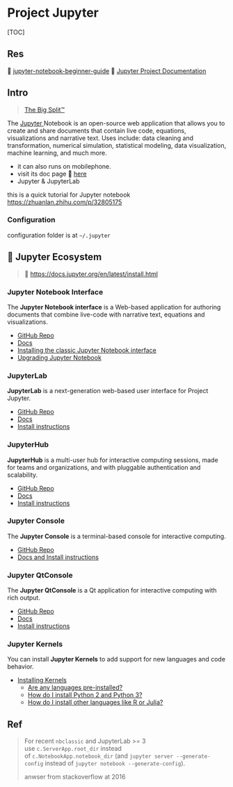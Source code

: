 # Project Jupyter

[TOC]



## Res
📂 [jupyter-notebook-beginner-guide](https://jupyter-notebook-beginner-guide.readthedocs.io/en/latest/what_is_jupyter.html)
📂 [Jupyter Project Documentation](https://docs.jupyter.org/en/latest/index.html)



## Intro
> [The Big Split™](https://blog.jupyter.org/the-big-split-9d7b88a031a7)

The [Jupyter ](https://jupyter.orgNotebook) Notebook is an open-source web application that allows you to create and share documents that contain live code, equations, visualizations and narrative text. Uses include: data cleaning and transformation, numerical simulation, statistical modeling, data visualization, machine learning, and much more. 
+ it can also runs on mobilephone.
+ visit its doc page 📂 [here](https://jupyter.org/documentation)
+ Jupyter & JupyterLab

this is a quick tutorial for Jupyter notebook https://zhuanlan.zhihu.com/p/32805175


### Configuration
configuration folder is at `~/.jupyter`



## 🦃 Jupyter Ecosystem
> 🔗 https://docs.jupyter.org/en/latest/install.html

### Jupyter Notebook Interface
The **Jupyter Notebook interface** is a Web-based application for authoring documents that combine live-code with narrative text, equations and visualizations.
-   [GitHub Repo](https://github.com/jupyter/notebook)
-   [Docs](https://jupyter-notebook.readthedocs.io/en/latest/?badge=latest)
-   [Installing the classic Jupyter Notebook interface](https://docs.jupyter.org/en/latest/install/notebook-classic.html)
-   [Upgrading Jupyter Notebook](https://docs.jupyter.org/en/latest/use/upgrade-notebook.html)


### JupyterLab
**JupyterLab** is a next-generation web-based user interface for Project Jupyter.
-  [GitHub Repo](https://github.com/jupyterlab/jupyterlab)
-  [Docs](https://jupyterlab.readthedocs.io/en/stable/)
-  [Install instructions](https://jupyterlab.readthedocs.io/en/stable/getting_started/installation.html)


### JupyterHub
**JupyterHub** is a multi-user hub for interactive computing sessions, made for teams and organizations, and with pluggable authentication and scalability.
- [GitHub Repo](https://github.com/jupyterhub/jupyterhub)
- [Docs](https://jupyterhub.readthedocs.io/en/stable/)
- [Install instructions](https://jupyterhub.readthedocs.io/en/stable/installation-guide.html)


### Jupyter Console
The **Jupyter Console** is a terminal-based console for interactive computing.
- [GitHub Repo](https://github.com/jupyter/jupyter_console)
- [Docs and Install instructions](https://jupyter-console.readthedocs.io/en/latest/)


### Jupyter QtConsole
The **Jupyter QtConsole** is a Qt application for interactive computing with rich output.
- [GitHub Repo](https://github.com/jupyter/qtconsole)
- [Docs](https://qtconsole.readthedocs.io/en/stable/index.html)
- [Install instructions](https://qtconsole.readthedocs.io/en/stable/installation.html)


### Jupyter Kernels
You can install **Jupyter Kernels** to add support for new languages and code behavior.
- [Installing Kernels](https://docs.jupyter.org/en/latest/install/kernels.html)
    - [Are any languages pre-installed?](https://docs.jupyter.org/en/latest/install/kernels.html#are-any-languages-pre-installed)
    - [How do I install Python 2 and Python 3?](https://docs.jupyter.org/en/latest/install/kernels.html#how-do-i-install-python-2-and-python-3)
    - [How do I install other languages like R or Julia?](https://docs.jupyter.org/en/latest/install/kernels.html#how-do-i-install-other-languages-like-r-or-julia)



## Ref
[How to change the working directory of Jupyter and Jupyter Lab on Windows environment]: https://shanyitan.medium.com/how-to-change-the-working-directory-of-jupyter-and-jupyter-lab-on-windows-environment-bbe5a5a99f05

[How to change the Jupyter start-up folder]: https://stackoverflow.com/questions/35254852/how-to-change-the-jupyter-start-up-folder

> For recent `nbclassic` and JupyterLab >= 3 use `c.ServerApp.root_dir` instead of `c.NotebookApp.notebook_dir` (and `jupyter server --generate-config` instead of `jupyter notebook --generate-config`).
> 
> anwser from stackoverflow at 2016

